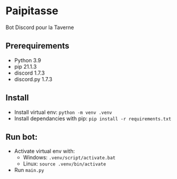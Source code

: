 # Paipitasse
Bot Discord pour la Taverne

## Prerequirements
- Python 3.9
- pip 21.1.3
- discord 1.7.3
- discord.py 1.7.3

## Install
- Install virtual env: `python -m venv .venv`
- Install dependancies with pip: `pip install -r requirements.txt`

## Run bot:
- Activate virtual env with:
  - Windows: `.venv/script/activate.bat`
  - Linux: `source .venv/bin/activate`
- Run `main.py`